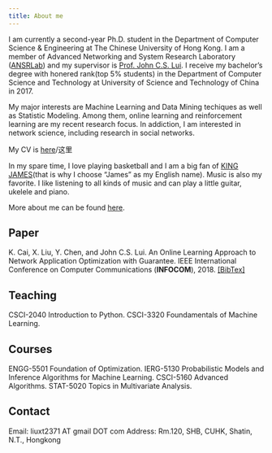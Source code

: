 ```yaml
---
title: About me
---
```

I am currently a second-year Ph.D. student in the Department of Computer Science & Engineering at The Chinese University of Hong Kong. I am a member of Advanced Networking and System Research Laboratory ([ANSRLab](http://ansrlab.cse.cuhk.edu.hk/)) and my supervisor is [Prof. John C.S. Lui](http://www.cse.cuhk.edu.hk/~cslui/). I receive my bachelor’s degree with honered rank(top 5% students) in the Department of Computer Science and Technology at University of Science and Technology of China in 2017.

My major interests are Machine Learning and Data Mining techiques as well as Statistic Modeling. Among them, online learning and reinforcement learning are my recent research focus. In addiction, I am interested in network science, including research in social networks.

My CV is [here](http://owk4gfyq5.bkt.clouddn.com/cv.pdf)/这里

In my spare time, I love playing basketball and I am a big fan of [KING JAMES](https://en.wikipedia.org/wiki/LeBron_James)(that is why I choose “James” as my English name). Music is also my favorite. I like listening to all kinds of music and can play a little guitar, ukelele and piano.

More about me can be found [here](https://xutongliu.me/wiki/).

## Paper
K. Cai, X. Liu, Y. Chen, and John C.S. Lui. An Online Learning Approach to Network Application Optimization with Guarantee. IEEE International Conference on Computer Communications (**INFOCOM**), 2018. [[BibTex]](http://owk4gfyq5.bkt.clouddn.com/BibTex.txt)

## Teaching
CSCI-2040 Introduction to Python.
CSCI-3320 Foundamentals of Machine Learning.

## Courses
ENGG-5501 Foundation of Optimization.
IERG-5130 Probabilistic Models and Inference Algorithms for Machine Learning.
CSCI-5160 Advanced Algorithms.
STAT-5020 Topics in Multivariate Analysis.

## Contact 
Email:
liuxt2371 AT gmail DOT com
Address:
Rm.120, SHB, CUHK, Shatin, N.T., Hongkong


